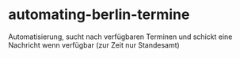 # automating-berlin-termine
Automatisierung, sucht nach verfügbaren Terminen und schickt eine Nachricht wenn verfügbar (zur Zeit nur Standesamt)
